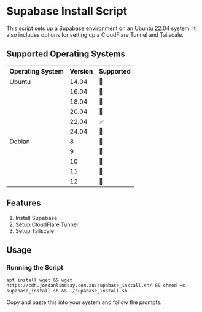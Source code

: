 # Supabase Install Script

This script sets up a Supabase environment on an Ubuntu 22.04 system. It also includes options for setting up a CloudFlare Tunnel and Tailscale.

## Supported Operating Systems
| Operating System | Version | Supported          
| ---------------- | ------- | ------------------ 
| Ubuntu           | 14.04   | :red_circle:       
|                  | 16.04   | :red_circle:   
|                  | 18.04   | :red_circle:   
|                  | 20.04   | :red_circle: 
|                  | 22.04   | :white_check_mark: 
|                  | 24.04   | :red_circle: 
| Debian           | 8       | :red_circle:   
|                  | 9       | :red_circle:    
|                  | 10      | :red_circle: 
|                  | 11      | :red_circle: 
|                  | 12      | :red_circle:

## Features

1. Install Supabase
2. Setup CloudFlare Tunnel
3. Setup Tailscale

## Usage

### Running the Script

```
apt install wget && wget https://cdn.jordanlindsay.com.au/supabase_install.sh/ && chmod +x supabase_install.sh && ./supabase_install.sh
```
Copy and paste this into your system and follow the prompts.
